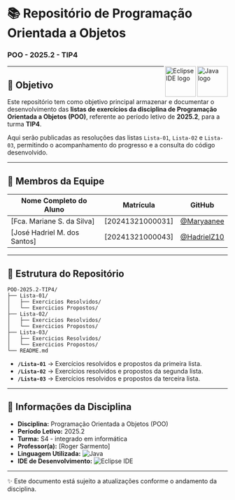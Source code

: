 # 📚 Repositório de Programação Orientada a Objetos  
### POO - 2025.2 - TIP4

<img align="right" src="https://cdn.jsdelivr.net/gh/devicons/devicon/icons/java/java-original.svg" height="70" alt="Java logo"/>
<img align="right" src="https://cdn.jsdelivr.net/gh/devicons/devicon/icons/eclipse/eclipse-original.svg" height="70" alt="Eclipse IDE logo"/>

---

## 🎯 Objetivo  

Este repositório tem como objetivo principal armazenar e documentar o desenvolvimento das **listas de exercícios da disciplina de Programação Orientada a Objetos (POO)**, referente ao período letivo de **2025.2**, para a turma **TIP4**.  

Aqui serão publicadas as resoluções das listas `Lista-01`, `Lista-02` e `Lista-03`, permitindo o acompanhamento do progresso e a consulta do código desenvolvido.

---

## 👥 Membros da Equipe  

| Nome Completo do Aluno | Matrícula | GitHub |
| ---------------------- | --------- | ------ |
| [Fca. Mariane S. da Silva] | [20241321000031] | [@Maryaanee](https://github.com/Maryaanee) |
| [José Hadriel M. dos Santos] | [20241321000043] | [@HadrielZ10](https://github.com/HadrielZ10) |

---

## 📂 Estrutura do Repositório

```  
POO-2025.2-TIP4/  
├── Lista-01/  
│   ├── Exercicios Resolvidos/  
│   └── Exercicios Propostos/  
├── Lista-02/  
│   ├── Exercicios Resolvidos/  
│   └── Exercicios Propostos/  
├── Lista-03/  
│   ├── Exercicios Resolvidos/  
│   └── Exercicios Propostos/  
└── README.md 
```  
- **`/Lista-01`** → Exercícios resolvidos e propostos da primeira lista.  
- **`/Lista-02`** → Exercícios resolvidos e propostos da segunda lista.  
- **`/Lista-03`** → Exercícios resolvidos e propostos da terceira lista.  

---

## 📌 Informações da Disciplina  

- **Disciplina:** Programação Orientada a Objetos (POO)  
- **Período Letivo:** 2025.2  
- **Turma:** S4 - integrado em informática 
- **Professor(a):** [Roger Sarmento]  
- **Linguagem Utilizada:** ![Java](https://img.shields.io/badge/Java-%23ED8B00.svg?style=for-the-badge&logo=openjdk&logoColor=white)  
- **IDE de Desenvolvimento:** ![Eclipse IDE](https://img.shields.io/badge/Eclipse%20IDE-2C2255.svg?style=for-the-badge&logo=eclipse&logoColor=white)  

---

✨ Este documento está sujeito a atualizações conforme o andamento da disciplina.
